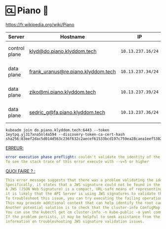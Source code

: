 # :cl: Piano :musical_keyboard:

 https://fr.wikipedia.org/wiki/Piano

| Server           | Hostname                             |  IP               | Specs                 |
|------------------|--------------------------------------|-------------------|-----------------------|
| control plane    | klyd@do.piano.klyddom.tech | `10.13.237.16/24` | 64GB Ram,      16cpus |
| data plane       | frank_uranus@re.piano.klyddom.tech | `10.13.237.34/24` | 64GB Ram,      16cpus |
| data plane       | ziko@mi.piano.klyddom.tech | `10.13.237.39/24` | 64GB Ram,       8cpus |
| data plane       | sedric_g@fa.piano.klyddom.tech | `10.13.237.36/24` | 64GB Ram,      16cpus |

```
kubeadm join do.piano.klyddom.tech:6443 --token 1eytpq.yj317xna5nl4a594 --discovery-token-ca-cert-hash sha256:83eef2dac5d014d563c236f632c2aecef61533bcd197c759ea28caea1eef5382
```

<ins>ERREUR:</ins> 
```yaml
error execution phase preflight: couldn't validate the identity of the API Server: could not find a JWS signature in the cluster-info ConfigMap for token ID "0d1dt4"
To see the stack trace of this error execute with --v=5 or higher
```

<ins>QUOI FAIRE ? :</ins>
```yaml
This error message suggests that there was a problem validating the identity of the API Server when executing the preflight phase of a Kubernetes operation. 
Specifically, it states that a JWS signature could not be found in the cluster-info ConfigMap for the token ID "0d1dt4".
A JWS (JSON Web Signature) is a compact, URL-safe means of representing signed content using JSON data structures. In this context, 
it is likely that the API Server is using JWS signatures to validate the authenticity of the token ID, but the necessary signature could not be found in the cluster-info ConfigMap.
To troubleshoot this issue, you can try executing the failing operation with the --v=5 or higher flag to see a more detailed stack trace of the error. 
This may provide additional context that can help identify the root cause of the problem.
Another potential solution is to check that the cluster-info ConfigMap is properly configured and contains the necessary JWS signatures. 
You can use the kubectl get cm cluster-info -n kube-public -o yaml command to view the contents of the cluster-info ConfigMap.
If the problem persists, it may be helpful to seek assistance from the Kubernetes community or consult the Kubernetes documentation for more 
information on troubleshooting JWS signature validation issues.
```
